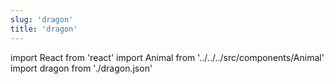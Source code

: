 ```yaml
---
slug: 'dragon'
title: 'dragon'
---
```


import React from 'react'
import Animal from '../../../src/components/Animal'
import dragon from './dragon.json'

<Animal data={dragon} />
